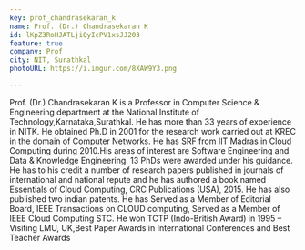 ```yaml
---
key: prof_chandrasekaran_k
name: Prof. (Dr.) Chandrasekaran K
id: lKpZ3RoHJATLjiQyIcPV1xsJJ203
feature: true
company: Prof
city: NIT, Surathkal
photoURL: https://i.imgur.com/8XAW9Y3.png

---
```

Prof. (Dr.) Chandrasekaran K is a Professor in Computer Science & Engineering department at 
the National Institute of Technology,Karnataka,Surathkal. He has more than 33 years of 
experience in NITK. He obtained Ph.D in 2001 for the research work carried out at KREC in the 
domain of Computer Networks. He has SRF from IIT Madras in Cloud Computing during 
2010.His areas of interest are Software Engineering and Data & Knowledge Engineering. 13 
PhDs were awarded under his guidance. He has to his credit a number of research papers 
published in journals of international and national repute and he has authored a book named 
Essentials of Cloud Computing, CRC Publications (USA), 2015. He has also published two 
indian patents. He has Served as a Member of Editorial Board, IEEE Transactions on CLOUD 
computing, Served as a Member of IEEE Cloud Computing STC. He won TCTP (Indo-British 
Award) in 1995 – Visiting LMU, UK,Best Paper Awards in International Conferences and Best 
Teacher Awards
